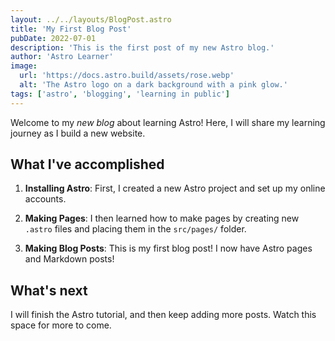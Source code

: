 ```yaml
---
layout: ../../layouts/BlogPost.astro
title: 'My First Blog Post'
pubDate: 2022-07-01
description: 'This is the first post of my new Astro blog.'
author: 'Astro Learner'
image:
  url: 'https://docs.astro.build/assets/rose.webp'
  alt: 'The Astro logo on a dark background with a pink glow.'
tags: ['astro', 'blogging', 'learning in public']
---
```


Welcome to my _new blog_ about learning Astro! Here, I will share my learning journey as I build a new website.

## What I've accomplished

1. **Installing Astro**: First, I created a new Astro project and set up my online accounts.

2. **Making Pages**: I then learned how to make pages by creating new `.astro` files and placing them in the `src/pages/` folder.

3. **Making Blog Posts**: This is my first blog post! I now have Astro pages and Markdown posts!

## What's next

I will finish the Astro tutorial, and then keep adding more posts. Watch this space for more to come.
